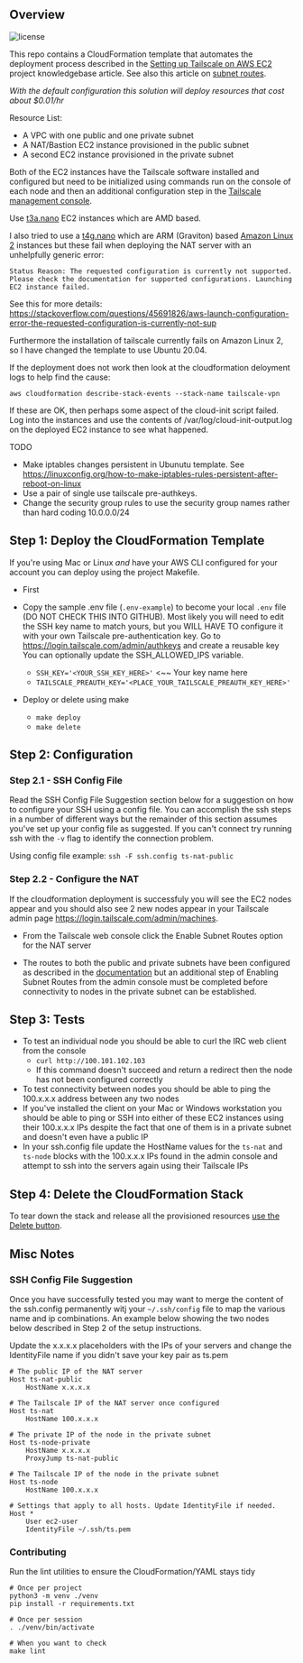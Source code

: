 ## Overview

![license](https://img.shields.io/badge/license-MIT-green)

This repo contains a CloudFormation template that automates the deployment process described in the [Setting up Tailscale on AWS EC2](https://tailscale.com/kb/1021/install-aws) project knowledgebase article.  See also this article on [subnet routes](https://tailscale.com/kb/1019/subnets).

_With the default configuration this solution will deploy resources that cost about $0.01/hr_

Resource List:

* A VPC with one public and one private subnet
* A NAT/Bastion EC2 instance provisioned in the public subnet
* A second EC2 instance provisioned in the private subnet

Both of the EC2 instances have the Tailscale software installed and configured but need to be initialized using commands run on the console of each node and then an additional configuration step in the [Tailscale management console](https://login2.tailscale.io/admin).

Use [t3a.nano](https://aws.amazon.com/ec2/instance-types/t3/) EC2 instances which are AMD based.

I also tried to use a [t4g.nano](https://aws.amazon.com/ec2/instance-types/t4/) which are ARM (Graviton) based [Amazon Linux 2](https://aws.amazon.com/amazon-linux-2/) instances but these fail when deploying the NAT server with an unhelpfully generic error:

`Status Reason: The requested configuration is currently not supported. Please check the documentation for supported configurations. Launching EC2 instance failed.`

See this for more details: https://stackoverflow.com/questions/45691826/aws-launch-configuration-error-the-requested-configuration-is-currently-not-sup

Furthermore the installation of tailscale currently fails on Amazon Linux 2, so I have changed the template to use Ubuntu 20.04.

If the deployment does not work then look at the cloudformation deloyment logs to help find the cause:

`aws cloudformation describe-stack-events --stack-name tailscale-vpn`

If these are OK, then perhaps some aspect of the cloud-init script failed.  Log into the instances and use the contents of /var/log/cloud-init-output.log on the deployed EC2 instance to see what happened.

TODO

- Make iptables changes persistent in Ubunutu template.  See https://linuxconfig.org/how-to-make-iptables-rules-persistent-after-reboot-on-linux
- Use a pair of single use tailscale pre-authkeys.
- Change the security group rules to use the security group names rather than hard coding 10.0.0.0/24 


## Step 1: Deploy the CloudFormation Template

If you're using Mac or Linux _and_ have your AWS CLI configured for your account you can deploy using the project Makefile.  

* First

* Copy the sample .env file (`.env-example`) to become your local `.env` file (DO NOT CHECK THIS INTO GITHUB).  Most likely you will need to edit the SSH key name to match yours, but you WILL HAVE TO configure it with your own Tailscale pre-authentication key.  Go to https://login.tailscale.com/admin/authkeys and create a reusable key You can optionally update the SSH_ALLOWED_IPS variable.
  * `SSH_KEY='<YOUR_SSH_KEY_HERE>'` <~~ Your key name here
  * `TAILSCALE_PREAUTH_KEY='<PLACE_YOUR_TAILSCALE_PREAUTH_KEY_HERE>'`


* Deploy or delete using make
  * `make deploy`
  * `make delete`

## Step 2: Configuration

### Step 2.1 - SSH Config File

Read the SSH Config File Suggestion section below for a suggestion on how to configure your SSH using a config file. You can accomplish the ssh steps in a number of different ways but the remainder of this section assumes you've set up your config file as suggested. If you can't connect try running ssh with the `-v` flag to identify the connection problem.

Using config file example: `ssh -F ssh.config ts-nat-public`

### Step 2.2 - Configure the NAT 

If the cloudformation deployment is successfuly you will see the EC2 nodes appear and you should also see 2 new nodes appear in your Tailscale admin page https://login.tailscale.com/admin/machines.

* From the Tailscale web console click the Enable Subnet Routes option for the NAT server

* The routes to both the public and private subnets have been configured as described in the [documentation](https://tailscale.com/kb/1019/install-subnets) but an additional step of Enabling Subnet Routes from the admin console must be completed before connectivity to nodes in the private subnet can be established.

## Step 3: Tests

* To test an individual node you should be able to curl the IRC web client from the console
  * `curl http://100.101.102.103`
  * If this command doesn't succeed and return a redirect then the node has not been configured correctly
* To test connectivity between nodes you should be able to ping the 100.x.x.x address between any two nodes
* If you've installed the client on your Mac or Windows workstation you should be able to ping or SSH into either of these EC2 instances using their 100.x.x.x IPs despite the fact that one of them is in a private subnet and doesn't even have a public IP
* In your ssh.config file update the HostName values for the `ts-nat` and `ts-node` blocks with the 100.x.x.x IPs found in the admin console and attempt to ssh into the servers again using their Tailscale IPs

## Step 4: Delete the CloudFormation Stack

To tear down the stack and release all the provisioned resources [use the Delete button](https://docs.aws.amazon.com/AWSCloudFormation/latest/UserGuide/cfn-console-delete-stack.html).

## Misc Notes

### SSH Config File Suggestion

Once you have successfully tested you may want to merge the content of the ssh.config permanently witj your `~/.ssh/config` file to map the various name and ip combinations. An example below showing the two nodes below described in Step 2 of the setup instructions.

Update the x.x.x.x placeholders with the IPs of your servers and change the IdentityFile name if you didn't save your key pair as ts.pem

```
# The public IP of the NAT server
Host ts-nat-public
	HostName x.x.x.x

# The Tailscale IP of the NAT server once configured
Host ts-nat
	HostName 100.x.x.x

# The private IP of the node in the private subnet
Host ts-node-private
    HostName x.x.x.x
    ProxyJump ts-nat-public

# The Tailscale IP of the node in the private subnet
Host ts-node
    HostName 100.x.x.x

# Settings that apply to all hosts. Update IdentityFile if needed.
Host *
	User ec2-user
    IdentityFile ~/.ssh/ts.pem
```

### Contributing

Run the lint utilities to ensure the CloudFormation/YAML stays tidy

```
# Once per project
python3 -m venv ./venv
pip install -r requirements.txt

# Once per session
. ./venv/bin/activate

# When you want to check
make lint
```
